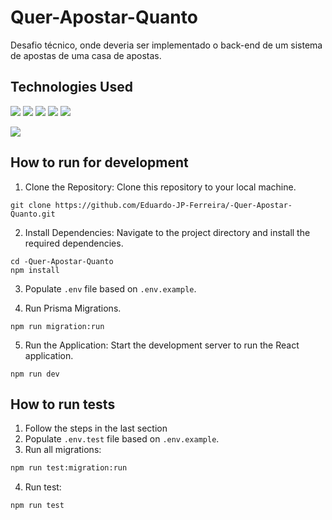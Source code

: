 # Quer-Apostar-Quanto

Desafio técnico, onde deveria ser implementado o back-end de um sistema de apostas de uma casa de apostas.

## Technologies Used

<p>
<img src="https://img.shields.io/badge/Node.js-339933.svg?style=for-the-badge&logo=nodedotjs&logoColor=white"/>
<img src="https://img.shields.io/badge/Nodemon-76D04B.svg?style=for-the-badge&logo=Nodemon&logoColor=white"/>
<img src="https://img.shields.io/badge/TypeScript-3178C6.svg?style=for-the-badge&logo=TypeScript&logoColor=white"/>
<img src="https://img.shields.io/badge/.ENV-ECD53F.svg?style=for-the-badge&logo=dotenv&logoColor=black"/>
<img src="https://img.shields.io/badge/PostgreSQL-4169E1.svg?style=for-the-badge&logo=PostgreSQL&logoColor=white"/>
</p>
<img src="https://img.shields.io/badge/Prisma-2D3748.svg?style=for-the-badge&logo=Prisma&logoColor=white"/>
</p>

## How to run for development

1. Clone the Repository: Clone this repository to your local machine.

```
git clone https://github.com/Eduardo-JP-Ferreira/-Quer-Apostar-Quanto.git
```

2. Install Dependencies: Navigate to the project directory and install the required dependencies.

```
cd -Quer-Apostar-Quanto
npm install
```

3. Populate `.env` file based on `.env.example`.

4. Run Prisma Migrations.

```
npm run migration:run
```

5. Run the Application: Start the development server to run the React application.

```
npm run dev
```

## How to run tests

1. Follow the steps in the last section
2. Populate `.env.test` file based on `.env.example`.
3. Run all migrations:

```bash
npm run test:migration:run
```

4. Run test:

```bash
npm run test
```
